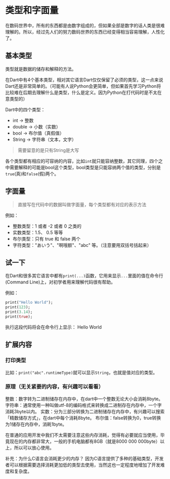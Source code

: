 # 类型和字面量

在数码世界中，所有的东西都是由数字组成的，但如果全部是数字的话人类是很难理解的。所以，经过先人们的努力数码世界的东西已经变得相当容易理解，人性化了。

## 基本类型

类型就是数据的储存和解释的方法。

在Dart中有4个基本类型，相对其它语言Dart仅仅保留了必须的类型，这一点来说Dart还是非常简单的。（可能有人说Python会更简单，但如果首先学习Python将比较难在后期去理解什么是类型，什么是定义。因为Python在打代码时是不太在意类型的）

Dart中的四个类型：

- int -> 整数
- double -> 小数（实数）
- bool -> 布尔值（真假值）
- String -> 字符串（文本，文字）

> 需要留意的是只有String是大写

各个类型都有相应的可容纳的内容，比如`int`就只能容纳整数，其它同理，四个之中需要解释的可能是bool这个类型，bool类型是只能容纳两个值的类型，分别是`true`(真)和`false`(假)两个。

## 字面量

> 直接写在代码中的数据叫做字面量，每个类型都有对应的表示方法 

例如：

- 整数类型：1 或者 -2 或者 0 之类的
- 实数类型：1.5、 0.5 等等
- 布尔类型：只有 true 和 false 两个
- 字符类型："あいう"、"啊哦额"、"abc" 等。（注意要用双括号括起来）

## 试一下

在Dart和很多其它语言中都有`print(...)`函数，它用来显示`...`里面的值在命令行(Command Line)上，对初学者用来理解代码很有帮助。

例如：

```dart
print("Hello World");
print(123);
print(3.14);
print(true);
```

执行这段代码将会在命令行上显示：
Hello World

## 扩展内容

### 打印类型

比如：`print("abc".runtimeType)`就可以显示`String`，也就是值对应的类型。

### 原理（无关紧要的内容，有兴趣可以看看）

整数：数字转为二进制储存在内存中，在dart中一个整数无论大小会消耗8byte。
字符串：通常使用一种叫做utf-8的编码格式来转换成二进制存在内存中，一个字消耗3byte以内。
实数：分为三部分转换为二进制储存在内存中，有兴趣可以搜索「精数储存方式」，在dart中每个消耗8byte。
布尔值：false转换为0，true转换为1储存在内存中，消耗1byte。

在普通的应用开发中我们不太需要注意这些内存消耗，觉得有必要就应当使用，毕竟现在的内存都非常大，一般的手机电脑都有8GB（就是8000 000 000byte）以上，所以可以放心使用。

补充：为什么C语言会消耗更少的内存？ 因为C语言提供了多种的基础类型，开发者可以根据需要选择消耗更加低的类型去使用，当然这也一定程度地增加了开发难度和复杂度。
